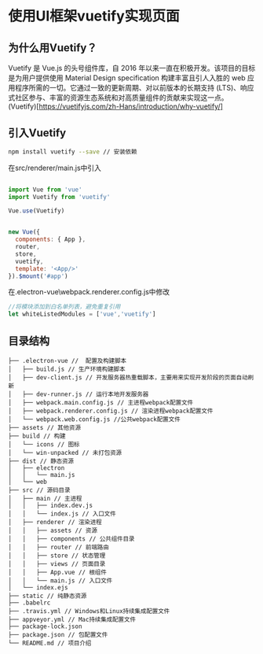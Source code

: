 # 使用UI框架vuetify实现页面

## 为什么用Vuetify？

Vuetify 是 Vue.js 的头号组件库，自 2016 年以来一直在积极开发。该项目的目标是为用户提供使用 Material Design specification 构建丰富且引人入胜的 web 应用程序所需的一切。它通过一致的更新周期、对以前版本的长期支持 (LTS)、响应式社区参与、丰富的资源生态系统和对高质量组件的贡献来实现这一点。
(Vuetify)[https://vuetifyjs.com/zh-Hans/introduction/why-vuetify/]

## 引入Vuetify

``` bash
npm install vuetify --save // 安装依赖
```

在src/renderer/main.js中引入

``` javascript

import Vue from 'vue'
import Vuetify from 'vuetify'

Vue.use(Vuetify)


new Vue({
  components: { App },
  router,
  store,
  vuetify,
  template: '<App/>'
}).$mount('#app')
```

在.electron-vue\webpack.renderer.config.js中修改

``` javascript
//将模块添加到白名单列表，避免重复引用
let whiteListedModules = ['vue','vuetify']
```


## 目录结构

```
├── .electron-vue //  配置及构建脚本
│   ├── build.js // 生产环境构建脚本
│   ├── dev-client.js // 开发服务器热重载脚本，主要用来实现开发阶段的页面自动刷新
│   ├── dev-runner.js // 运行本地开发服务器
│   ├── webpack.main.config.js // 主进程webpack配置文件
│   ├── webpack.renderer.config.js // 渲染进程webpack配置文件
│   └── webpack.web.config.js //公共webpack配置文件
├── assets // 其他资源
├── build // 构建
│   └── icons // 图标
│   └── win-unpacked // 未打包资源
├── dist // 静态资源
│   ├── electron
│   │   └── main.js
│   └── web
├── src // 源码目录
│   ├── main // 主进程
│   │   ├── index.dev.js
│   │   └── index.js // 入口文件
│   ├── renderer // 渲染进程
│   │   ├── assets // 资源
│   │   ├── components // 公共组件目录
│   │   ├── router // 前端路由
│   │   ├── store // 状态管理
│   │   ├── views // 页面目录
│   │   ├── App.vue // 根组件
│   │   └── main.js // 入口文件
│   └── index.ejs
├── static // 纯静态资源
├── .babelrc
├── .travis.yml // Windows和Linux持续集成配置文件
├── appveyor.yml // Mac持续集成配置文件
├── package-lock.json
├── package.json // 包配置文件
└── README.md // 项目介绍
```